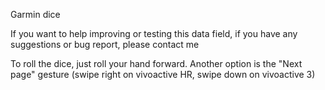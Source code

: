 Garmin dice

If you want to help improving or testing this data field, if you have any suggestions or bug report, please contact me

To roll the dice, just roll your hand forward. Another option is the "Next page" gesture (swipe right on vivoactive HR, swipe down on vivoactive 3)